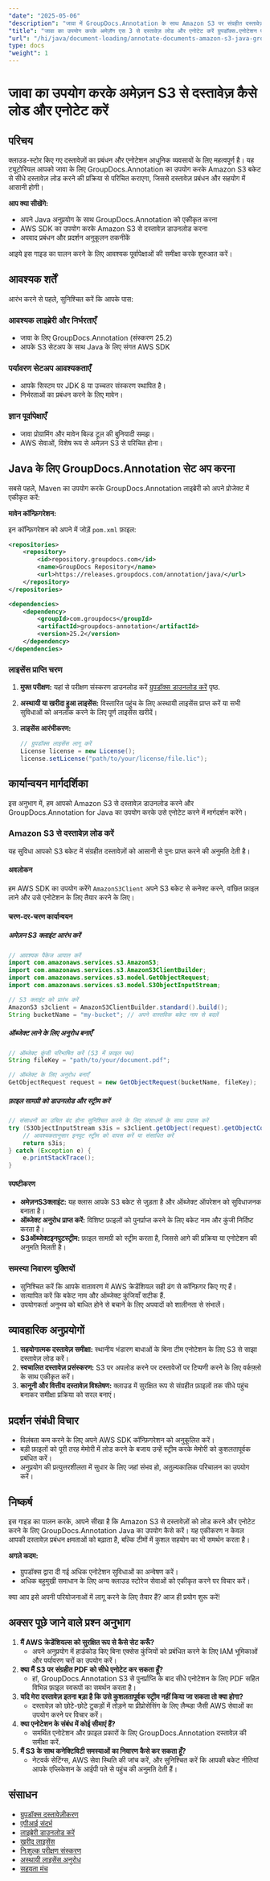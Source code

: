```yaml
---
"date": "2025-05-06"
"description": "जावा में GroupDocs.Annotation के साथ Amazon S3 पर संग्रहीत दस्तावेज़ों को कुशलतापूर्वक लोड और एनोटेट करना सीखें। यह मार्गदर्शिका एकीकरण, AWS SDK उपयोग और प्रदर्शन अनुकूलन को कवर करती है।"
"title": "जावा का उपयोग करके अमेज़ॅन एस 3 से दस्तावेज़ लोड और एनोटेट करें ग्रुपडॉक्स.एनोटेशन एकीकरण के लिए एक गाइड"
"url": "/hi/java/document-loading/annotate-documents-amazon-s3-java-groupdocs/"
type: docs
"weight": 1
---
```


# जावा का उपयोग करके अमेज़न S3 से दस्तावेज़ कैसे लोड और एनोटेट करें

## परिचय

क्लाउड-स्टोर किए गए दस्तावेज़ों का प्रबंधन और एनोटेशन आधुनिक व्यवसायों के लिए महत्वपूर्ण है। यह ट्यूटोरियल आपको जावा के लिए GroupDocs.Annotation का उपयोग करके Amazon S3 बकेट से सीधे दस्तावेज़ लोड करने की प्रक्रिया से परिचित कराएगा, जिससे दस्तावेज़ प्रबंधन और सहयोग में आसानी होगी।

**आप क्या सीखेंगे:**
- अपने Java अनुप्रयोग के साथ GroupDocs.Annotation को एकीकृत करना
- AWS SDK का उपयोग करके Amazon S3 से दस्तावेज़ डाउनलोड करना
- अपवाद प्रबंधन और प्रदर्शन अनुकूलन तकनीकें

आइये इस गाइड का पालन करने के लिए आवश्यक पूर्वापेक्षाओं की समीक्षा करके शुरुआत करें।

## आवश्यक शर्तें

आरंभ करने से पहले, सुनिश्चित करें कि आपके पास:

### आवश्यक लाइब्रेरी और निर्भरताएँ
- जावा के लिए GroupDocs.Annotation (संस्करण 25.2)
- आपके S3 सेटअप के साथ Java के लिए संगत AWS SDK

### पर्यावरण सेटअप आवश्यकताएँ
- आपके सिस्टम पर JDK 8 या उच्चतर संस्करण स्थापित है।
- निर्भरताओं का प्रबंधन करने के लिए मावेन।

### ज्ञान पूर्वापेक्षाएँ
- जावा प्रोग्रामिंग और मावेन बिल्ड टूल की बुनियादी समझ।
- AWS सेवाओं, विशेष रूप से अमेज़न S3 से परिचित होना।

## Java के लिए GroupDocs.Annotation सेट अप करना

सबसे पहले, Maven का उपयोग करके GroupDocs.Annotation लाइब्रेरी को अपने प्रोजेक्ट में एकीकृत करें:

**मावेन कॉन्फ़िगरेशन:**

इन कॉन्फ़िगरेशन को अपने में जोड़ें `pom.xml` फ़ाइल:

```xml
<repositories>
    <repository>
        <id>repository.groupdocs.com</id>
        <name>GroupDocs Repository</name>
        <url>https://releases.groupdocs.com/annotation/java/</url>
    </repository>
</repositories>

<dependencies>
    <dependency>
        <groupId>com.groupdocs</groupId>
        <artifactId>groupdocs-annotation</artifactId>
        <version>25.2</version>
    </dependency>
</dependencies>
```

### लाइसेंस प्राप्ति चरण

1. **मुफ्त परीक्षण:** यहां से परीक्षण संस्करण डाउनलोड करें [ग्रुपडॉक्स डाउनलोड करें](https://releases.groupdocs.com/annotation/java/) पृष्ठ.
   
2. **अस्थायी या खरीदा हुआ लाइसेंस:** विस्तारित पहुंच के लिए अस्थायी लाइसेंस प्राप्त करें या सभी सुविधाओं को अनलॉक करने के लिए पूर्ण लाइसेंस खरीदें।

3. **लाइसेंस आरंभीकरण:**

   ```java
   // ग्रुपडॉक्स लाइसेंस लागू करें
   License license = new License();
   license.setLicense("path/to/your/license/file.lic");
   ```

## कार्यान्वयन मार्गदर्शिका

इस अनुभाग में, हम आपको Amazon S3 से दस्तावेज़ डाउनलोड करने और GroupDocs.Annotation for Java का उपयोग करके उसे एनोटेट करने में मार्गदर्शन करेंगे।

### Amazon S3 से दस्तावेज़ लोड करें

यह सुविधा आपको S3 बकेट में संग्रहीत दस्तावेज़ों को आसानी से पुनः प्राप्त करने की अनुमति देती है।

#### अवलोकन
हम AWS SDK का उपयोग करेंगे `AmazonS3Client` अपने S3 बकेट से कनेक्ट करने, वांछित फ़ाइल लाने और उसे एनोटेशन के लिए तैयार करने के लिए।

#### चरण-दर-चरण कार्यान्वयन

##### अमेज़न S3 क्लाइंट आरंभ करें

```java
// आवश्यक पैकेज आयात करें
import com.amazonaws.services.s3.AmazonS3;
import com.amazonaws.services.s3.AmazonS3ClientBuilder;
import com.amazonaws.services.s3.model.GetObjectRequest;
import com.amazonaws.services.s3.model.S3ObjectInputStream;

// S3 क्लाइंट को प्रारंभ करें
AmazonS3 s3client = AmazonS3ClientBuilder.standard().build();
String bucketName = "my-bucket"; // अपने वास्तविक बकेट नाम से बदलें
```

##### ऑब्जेक्ट लाने के लिए अनुरोध बनाएँ

```java
// ऑब्जेक्ट कुंजी परिभाषित करें (S3 में फ़ाइल पथ)
String fileKey = "path/to/your/document.pdf";

// ऑब्जेक्ट के लिए अनुरोध बनाएँ
GetObjectRequest request = new GetObjectRequest(bucketName, fileKey);
```

##### फ़ाइल सामग्री को डाउनलोड और स्ट्रीम करें

```java
// संसाधनों का उचित बंद होना सुनिश्चित करने के लिए संसाधनों के साथ प्रयास करें
try (S3ObjectInputStream s3is = s3client.getObject(request).getObjectContent()) {
    // आवश्यकतानुसार इनपुट स्ट्रीम को वापस करें या संसाधित करें
    return s3is;
} catch (Exception e) {
    e.printStackTrace();
}
```

#### स्पष्टीकरण
- **अमेज़नS3क्लाइंट:** यह क्लास आपके S3 बकेट से जुड़ता है और ऑब्जेक्ट ऑपरेशन को सुविधाजनक बनाता है।
- **ऑब्जेक्ट अनुरोध प्राप्त करें:** विशिष्ट फ़ाइलों को पुनर्प्राप्त करने के लिए बकेट नाम और कुंजी निर्दिष्ट करता है।
- **S3ऑब्जेक्टइनपुटस्ट्रीम:** फ़ाइल सामग्री को स्ट्रीम करता है, जिससे आगे की प्रक्रिया या एनोटेशन की अनुमति मिलती है।

### समस्या निवारण युक्तियों
- सुनिश्चित करें कि आपके वातावरण में AWS क्रेडेंशियल सही ढंग से कॉन्फ़िगर किए गए हैं।
- सत्यापित करें कि बकेट नाम और ऑब्जेक्ट कुंजियाँ सटीक हैं.
- उपयोगकर्ता अनुभव को बाधित होने से बचाने के लिए अपवादों को शालीनता से संभालें।

## व्यावहारिक अनुप्रयोगों
1. **सहयोगात्मक दस्तावेज़ समीक्षा:** स्थानीय भंडारण बाधाओं के बिना टीम एनोटेशन के लिए S3 से साझा दस्तावेज़ लोड करें।
2. **स्वचालित दस्तावेज़ प्रसंस्करण:** S3 पर अपलोड करने पर दस्तावेजों पर टिप्पणी करने के लिए वर्कफ़्लो के साथ एकीकृत करें।
3. **कानूनी और वित्तीय दस्तावेज़ विश्लेषण:** क्लाउड में सुरक्षित रूप से संग्रहीत फ़ाइलों तक सीधे पहुंच बनाकर समीक्षा प्रक्रिया को सरल बनाएं।

## प्रदर्शन संबंधी विचार
- विलंबता कम करने के लिए अपने AWS SDK कॉन्फ़िगरेशन को अनुकूलित करें।
- बड़ी फ़ाइलों को पूरी तरह मेमोरी में लोड करने के बजाय उन्हें स्ट्रीम करके मेमोरी को कुशलतापूर्वक प्रबंधित करें।
- अनुप्रयोग की प्रत्युत्तरशीलता में सुधार के लिए जहां संभव हो, अतुल्यकालिक परिचालन का उपयोग करें।

## निष्कर्ष
इस गाइड का पालन करके, आपने सीखा है कि Amazon S3 से दस्तावेज़ों को लोड करने और एनोटेट करने के लिए GroupDocs.Annotation Java का उपयोग कैसे करें। यह एकीकरण न केवल आपकी दस्तावेज़ प्रबंधन क्षमताओं को बढ़ाता है, बल्कि टीमों में कुशल सहयोग का भी समर्थन करता है।

**अगले कदम:**
- ग्रुपडॉक्स द्वारा दी गई अधिक एनोटेशन सुविधाओं का अन्वेषण करें।
- अधिक बहुमुखी समाधान के लिए अन्य क्लाउड स्टोरेज सेवाओं को एकीकृत करने पर विचार करें।

क्या आप इसे अपनी परियोजनाओं में लागू करने के लिए तैयार हैं? आज ही प्रयोग शुरू करें!

## अक्सर पूछे जाने वाले प्रश्न अनुभाग
1. **मैं AWS क्रेडेंशियल्स को सुरक्षित रूप से कैसे सेट करूँ?**
   - अपने अनुप्रयोग में हार्डकोड किए बिना एक्सेस कुंजियों को प्रबंधित करने के लिए IAM भूमिकाओं और पर्यावरण चरों का उपयोग करें।
2. **क्या मैं S3 पर संग्रहीत PDF को सीधे एनोटेट कर सकता हूँ?**
   - हां, GroupDocs.Annotation S3 से पुनर्प्राप्ति के बाद सीधे एनोटेशन के लिए PDF सहित विभिन्न फ़ाइल स्वरूपों का समर्थन करता है।
3. **यदि मेरा दस्तावेज़ इतना बड़ा है कि उसे कुशलतापूर्वक स्ट्रीम नहीं किया जा सकता तो क्या होगा?**
   - दस्तावेज़ को छोटे-छोटे टुकड़ों में तोड़ने या प्रीप्रोसेसिंग के लिए लैम्ब्डा जैसी AWS सेवाओं का उपयोग करने पर विचार करें।
4. **क्या एनोटेशन के संबंध में कोई सीमाएं हैं?**
   - समर्थित एनोटेशन और फ़ाइल प्रकारों के लिए GroupDocs.Annotation दस्तावेज़ की समीक्षा करें.
5. **मैं S3 के साथ कनेक्टिविटी समस्याओं का निवारण कैसे कर सकता हूँ?**
   - नेटवर्क सेटिंग्स, AWS सेवा स्थिति की जांच करें, और सुनिश्चित करें कि आपकी बकेट नीतियां आपके एप्लिकेशन के आईपी पते से पहुंच की अनुमति देती हैं।

## संसाधन
- [ग्रुपडॉक्स दस्तावेज़ीकरण](https://docs.groupdocs.com/annotation/java/)
- [एपीआई संदर्भ](https://reference.groupdocs.com/annotation/java/)
- [लाइब्रेरी डाउनलोड करें](https://releases.groupdocs.com/annotation/java/)
- [खरीद लाइसेंस](https://purchase.groupdocs.com/buy)
- [निःशुल्क परीक्षण संस्करण](https://releases.groupdocs.com/annotation/java/)
- [अस्थायी लाइसेंस अनुरोध](https://purchase.groupdocs.com/temporary-license/)
- [सहयता मंच](https://forum.groupdocs.com/c/annotation/)